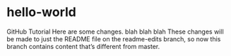 # hello-world
GitHub Tutorial
Here are some changes. 
blah
blah
blah
These changes will be made to just the README file on the readme-edits branch, so now this branch contains content that’s different from master.
